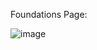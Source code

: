 Foundations Page:

![image](https://github.com/user-attachments/assets/e305be78-8da1-49c4-8851-f5ad98f32b50)


